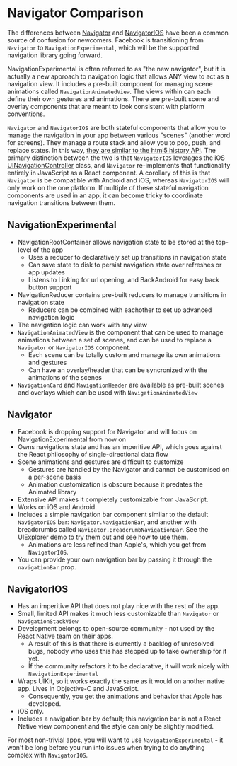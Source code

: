 # Navigator Comparison

The differences between [Navigator](docs/navigator.html)
and [NavigatorIOS](docs/navigatorios.html) have been a common
source of confusion for newcomers. Facebook is transitioning from `Navigator` to `NavigationExperimental`, which will be the supported navigation library going forward.

NavigationExperimental is often referred to as "the new navigator", but it is actually a new approach to navigation logic that allows ANY view to act as a navigation view. It includes a pre-built component for managing scene animations called `NavigationAnimatedView`. The views within can each define their own gestures and animations. There are pre-built scene and overlay components that are meant to look consistent with platform conventions.

`Navigator` and `NavigatorIOS` are both stateful components that allow you to
manage the navigation in your app between various "scenes" (another word
for screens). They manage a route stack and allow you to pop, push, and
replace states. In this way, [they are similar to the html5 history
API](https://developer.mozilla.org/en-US/docs/Web/Guide/API/DOM/Manipulating_the_browser_history).
The primary distinction between the two is that `NavigatorIOS` leverages
the iOS
[UINavigationController](https://developer.apple.com/library/ios/documentation/UIKit/Reference/UINavigationController_Class/)
class, and `Navigator` re-implements that functionality entirely in
JavaScript as a React component. A corollary of this is that `Navigator`
is be compatible with Android and iOS, whereas `NavigatorIOS` will
only work on the one platform. If multiple of these stateful navigation components are used in an app, it can become tricky to coordinate navigation transitions between them.


## NavigationExperimental

- NavigationRootContainer allows navigation state to be stored at the top-level of the app
  - Uses a reducer to declaratively set up transitions in navigation state
  - Can save state to disk to persist navigation state over refreshes or app updates
  - Listens to Linking for url opening, and BackAndroid for easy back button support
- NavigationReducer contains pre-built reducers to manage transitions in navigation state
  - Reducers can be combined with eachother to set up advanced navigation logic
- The navigation logic can work with any view
- `NavigationAnimatedView` is the component that can be used to manage animations between a set of scenes, and can be used to replace a `Navigator` or `NavigatorIOS` component.
  - Each scene can be totally custom and manage its own animations and gestures
  - Can have an overlay/header that can be syncronized with the animations of the scenes
- `NavigationCard` and `NavigationHeader` are available as pre-built scenes and overlays which can be used with `NavigationAnimatedView`


## Navigator

- Facebook is dropping support for Navigator and will focus on NavigationExperimental from now on
- Owns navigations state and has an imperitive API, which goes against the React philosophy of single-directional data flow
- Scene animations and gestures are difficult to customize
  - Gestures are handled by the Navigator and cannot be customised on a per-scene basis
  - Animation customization is obscure because it predates the Animated library
- Extensive API makes it completely customizable from JavaScript.
- Works on iOS and Android.
- Includes a simple navigation bar component similar to the default `NavigatorIOS` bar: `Navigator.NavigationBar`, and another with breadcrumbs called `Navigator.BreadcrumbNavigationBar`. See the UIExplorer demo to try them out and see how to use them.
  - Animations are less refined than Apple's, which you get from `NavigatorIOS`.
- You can provide your own navigation bar by passing it through the `navigationBar` prop.


## NavigatorIOS

- Has an imperitive API that does not play nice with the rest of the app.
- Small, limited API makes it much less customizable than `Navigator` or `NavigationStackView`
- Development belongs to open-source community - not used by the React Native team on their apps.
  - A result of this is that there is currently a backlog of unresolved bugs, nobody who uses this has stepped up to take ownership for it yet.
  - If the community refactors it to be declarative, it will work nicely with `NavigationExperimental`
- Wraps UIKit, so it works exactly the same as it would on another native app. Lives in Objective-C and JavaScript.
  - Consequently, you get the animations and behavior that Apple has developed.
- iOS only.
- Includes a navigation bar by default; this navigation bar is not a React Native view component and the style can only be slightly modified.

For most non-trivial apps, you will want to use `NavigationExperimental` - it won't be long before you run into issues when trying to do anything complex with `NavigatorIOS`.
